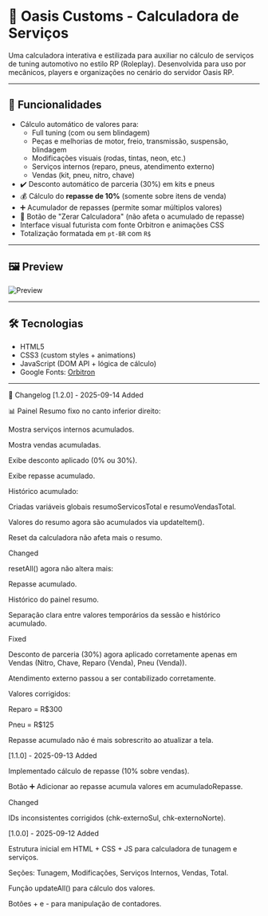 # 🚀 Oasis Customs - Calculadora de Serviços

Uma calculadora interativa e estilizada para auxiliar no cálculo de serviços de tuning automotivo no estilo RP (Roleplay). Desenvolvida para uso por mecânicos, players e organizações no cenário do servidor Oasis RP.

---

## 🎯 Funcionalidades

- Cálculo automático de valores para:
  - Full tuning (com ou sem blindagem)
  - Peças e melhorias de motor, freio, transmissão, suspensão, blindagem
  - Modificações visuais (rodas, tintas, neon, etc.)
  - Serviços internos (reparo, pneus, atendimento externo)
  - Vendas (kit, pneu, nitro, chave)
- ✔️ Desconto automático de parceria (30%) em kits e pneus
- 💰 Cálculo do **repasse de 10%** (somente sobre itens de venda)
- ➕ Acumulador de repasses (permite somar múltiplos valores)
- 🔄 Botão de "Zerar Calculadora" (não afeta o acumulado de repasse)
- Interface visual futurista com fonte Orbitron e animações CSS
- Totalização formatada em `pt-BR` com `R$`

---

## 🖼️ Preview

![Preview](https://imgur.com/hbC6dVh.png)

---

## 🛠️ Tecnologias

- HTML5
- CSS3 (custom styles + animations)
- JavaScript (DOM API + lógica de cálculo)
- Google Fonts: [Orbitron](https://fonts.google.com/specimen/Orbitron)

---

📜 Changelog
[1.2.0] - 2025-09-14
Added

📊 Painel Resumo fixo no canto inferior direito:

Mostra serviços internos acumulados.

Mostra vendas acumuladas.

Exibe desconto aplicado (0% ou 30%).

Exibe repasse acumulado.

Histórico acumulado:

Criadas variáveis globais resumoServicosTotal e resumoVendasTotal.

Valores do resumo agora são acumulados via updateItem().

Reset da calculadora não afeta mais o resumo.

Changed

resetAll() agora não altera mais:

Repasse acumulado.

Histórico do painel resumo.

Separação clara entre valores temporários da sessão e histórico acumulado.

Fixed

Desconto de parceria (30%) agora aplicado corretamente apenas em Vendas (Nitro, Chave, Reparo (Venda), Pneu (Venda)).

Atendimento externo passou a ser contabilizado corretamente.

Valores corrigidos:

Reparo = R$300

Pneu = R$125

Repasse acumulado não é mais sobrescrito ao atualizar a tela.

[1.1.0] - 2025-09-13
Added

Implementado cálculo de repasse (10% sobre vendas).

Botão ➕ Adicionar ao repasse acumula valores em acumuladoRepasse.

Changed

IDs inconsistentes corrigidos (chk-externoSul, chk-externoNorte).

[1.0.0] - 2025-09-12
Added

Estrutura inicial em HTML + CSS + JS para calculadora de tunagem e serviços.

Seções: Tunagem, Modificações, Serviços Internos, Vendas, Total.

Função updateAll() para cálculo dos valores.

Botões + e - para manipulação de contadores.
